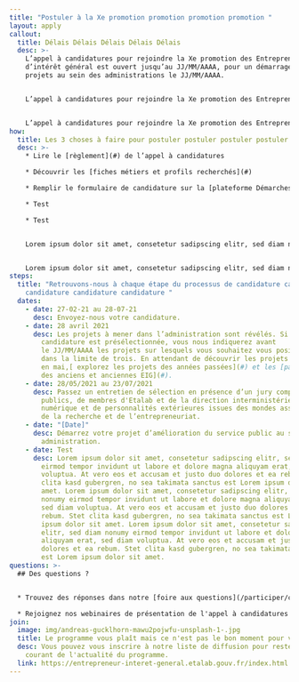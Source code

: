 ```yaml
---
title: "Postuler à la Xe promotion promotion promotion promotion "
layout: apply
callout:
  title: Délais Délais Délais Délais Délais
  desc: >-
    L’appel à candidatures pour rejoindre la Xe promotion des Entrepreneurs
    d’intérêt général est ouvert jusqu’au JJ/MM/AAAA, pour un démarrage des
    projets au sein des administrations le JJ/MM/AAAA.


    L’appel à candidatures pour rejoindre la Xe promotion des Entrepreneurs d’intérêt général est ouvert jusqu’au JJ/MM/AAAA, pour un démarrage des projets au sein des administrations le JJ/MM/AAAA.


    L’appel à candidatures pour rejoindre la Xe promotion des Entrepreneurs d’intérêt général est ouvert jusqu’au JJ/MM/AAAA, pour un démarrage des projets au sein des administrations le JJ/MM/AAAA.
how:
  title: Les 3 choses à faire pour postuler postuler postuler postuler postuler
  desc: >-
    * Lire le [règlement](#) de l’appel à candidatures

    * Découvrir les [fiches métiers et profils recherchés](#)

    * Remplir le formulaire de candidature sur la [plateforme Démarches Simplifiées](#) avant le dimanche 2 mai 2021, 23h59

    * Test 

    * Test


    Lorem ipsum dolor sit amet, consetetur sadipscing elitr, sed diam nonumy eirmod tempor invidunt ut labore et dolore magna aliquyam erat, sed diam voluptua. At vero eos et accusam


    Lorem ipsum dolor sit amet, consetetur sadipscing elitr, sed diam nonumy eirmod tempor invidunt ut labore
steps:
  title: "Retrouvons-nous à chaque étape du processus de candidature candidature
    candidature candidature candidature "
  dates:
    - date: 27-02-21 au 28-07-21
      desc: Envoyez-nous votre candidature.
    - date: 28 avril 2021
      desc: Les projets à mener dans l’administration sont révélés. Si votre
        candidature est présélectionnée, vous nous indiquerez avant
        le JJ/MM/AAAA les projets sur lesquels vous souhaitez vous positionner,
        dans la limite de trois. En attendant de découvrir les projets dévoilés
        en mai,[ explorez les projets des années passées](#) et les [parcours
        des anciens et anciennes EIG](#).
    - date: 28/05/2021 au 23/07/2021
      desc: Passez un entretien de sélection en présence d’un jury composé d’agents
        publics, de membres d'Etalab et de la direction interministérielle du
        numérique et de personnalités extérieures issues des mondes associatif,
        de la recherche et de l’entrepreneuriat.
    - date: "[Date]"
      desc: Démarrez votre projet d’amélioration du service public au sein d’une
        administration.
    - date: Test
      desc: Lorem ipsum dolor sit amet, consetetur sadipscing elitr, sed diam nonumy
        eirmod tempor invidunt ut labore et dolore magna aliquyam erat, sed diam
        voluptua. At vero eos et accusam et justo duo dolores et ea rebum. Stet
        clita kasd gubergren, no sea takimata sanctus est Lorem ipsum dolor sit
        amet. Lorem ipsum dolor sit amet, consetetur sadipscing elitr, sed diam
        nonumy eirmod tempor invidunt ut labore et dolore magna aliquyam erat,
        sed diam voluptua. At vero eos et accusam et justo duo dolores et ea
        rebum. Stet clita kasd gubergren, no sea takimata sanctus est Lorem
        ipsum dolor sit amet. Lorem ipsum dolor sit amet, consetetur sadipscing
        elitr, sed diam nonumy eirmod tempor invidunt ut labore et dolore magna
        aliquyam erat, sed diam voluptua. At vero eos et accusam et justo duo
        dolores et ea rebum. Stet clita kasd gubergren, no sea takimata sanctus
        est Lorem ipsum dolor sit amet.
questions: >-
  ## Des questions ?


  * Trouvez des réponses dans notre [foire aux questions](/participer/candidats/faq)

  * Rejoignez nos webinaires de présentation de l'appel à candidatures :
join:
  image: img/andreas-gucklhorn-mawu2pojwfu-unsplash-1-.jpg
  title: Le programme vous plaît mais ce n'est pas le bon moment pour vous ?
  desc: Vous pouvez vous inscrire à notre liste de diffusion pour rester au
    courant de l'actualité du programme.
  link: https://entrepreneur-interet-general.etalab.gouv.fr/index.html
---
```

